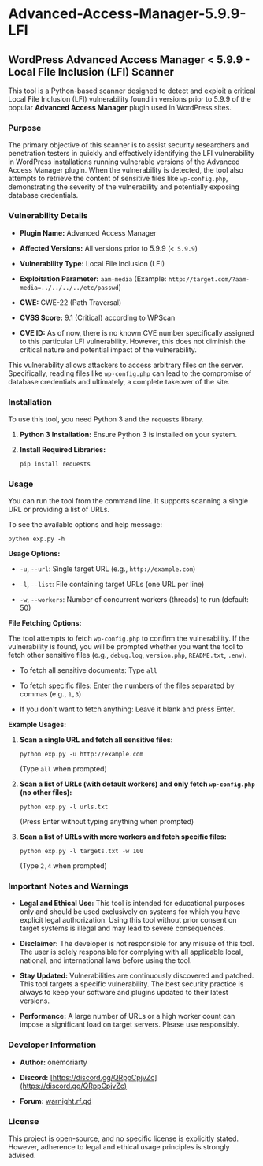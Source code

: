 # Advanced-Access-Manager-5.9.9-LFI

## WordPress Advanced Access Manager \< 5.9.9 - Local File Inclusion (LFI) Scanner

This tool is a Python-based scanner designed to detect and exploit a critical Local File Inclusion (LFI) vulnerability found in versions prior to 5.9.9 of the popular **Advanced Access Manager** plugin used in WordPress sites.

### Purpose

The primary objective of this scanner is to assist security researchers and penetration testers in quickly and effectively identifying the LFI vulnerability in WordPress installations running vulnerable versions of the Advanced Access Manager plugin. When the vulnerability is detected, the tool also attempts to retrieve the content of sensitive files like `wp-config.php`, demonstrating the severity of the vulnerability and potentially exposing database credentials.

### Vulnerability Details

  * **Plugin Name:** Advanced Access Manager

  * **Affected Versions:** All versions prior to 5.9.9 (`< 5.9.9`)

  * **Vulnerability Type:** Local File Inclusion (LFI)

  * **Exploitation Parameter:** `aam-media` (Example: `http://target.com/?aam-media=../../../../etc/passwd`)

  * **CWE:** CWE-22 (Path Traversal)

  * **CVSS Score:** 9.1 (Critical) according to WPScan

  * **CVE ID:** As of now, there is no known CVE number specifically assigned to this particular LFI vulnerability. However, this does not diminish the critical nature and potential impact of the vulnerability.

This vulnerability allows attackers to access arbitrary files on the server. Specifically, reading files like `wp-config.php` can lead to the compromise of database credentials and ultimately, a complete takeover of the site.

### Installation

To use this tool, you need Python 3 and the `requests` library.

1.  **Python 3 Installation:** Ensure Python 3 is installed on your system.

2.  **Install Required Libraries:**

    ```
    pip install requests
    ```

### Usage

You can run the tool from the command line. It supports scanning a single URL or providing a list of URLs.

To see the available options and help message:

```
python exp.py -h
```

**Usage Options:**

  * `-u`, `--url`: Single target URL (e.g., `http://example.com`)

  * `-l`, `--list`: File containing target URLs (one URL per line)

  * `-w`, `--workers`: Number of concurrent workers (threads) to run (default: 50)

**File Fetching Options:**

The tool attempts to fetch `wp-config.php` to confirm the vulnerability. If the vulnerability is found, you will be prompted whether you want the tool to fetch other sensitive files (e.g., `debug.log`, `version.php`, `README.txt`, `.env`).

  * To fetch all sensitive documents: Type `all`

  * To fetch specific files: Enter the numbers of the files separated by commas (e.g., `1,3`)

  * If you don't want to fetch anything: Leave it blank and press Enter.

**Example Usages:**

1.  **Scan a single URL and fetch all sensitive files:**

    ```
    python exp.py -u http://example.com
    ```

    (Type `all` when prompted)

2.  **Scan a list of URLs (with default workers) and only fetch `wp-config.php` (no other files):**

    ```
    python exp.py -l urls.txt
    ```

    (Press Enter without typing anything when prompted)

3.  **Scan a list of URLs with more workers and fetch specific files:**

    ```
    python exp.py -l targets.txt -w 100
    ```

    (Type `2,4` when prompted)

### Important Notes and Warnings

  * **Legal and Ethical Use:** This tool is intended for educational purposes only and should be used exclusively on systems for which you have explicit legal authorization. Using this tool without prior consent on target systems is illegal and may lead to severe consequences.

  * **Disclaimer:** The developer is not responsible for any misuse of this tool. The user is solely responsible for complying with all applicable local, national, and international laws before using the tool.

  * **Stay Updated:** Vulnerabilities are continuously discovered and patched. This tool targets a specific vulnerability. The best security practice is always to keep your software and plugins updated to their latest versions.

  * **Performance:** A large number of URLs or a high worker count can impose a significant load on target servers. Please use responsibly.

### Developer Information

  * **Author:** onemoriarty

  * **Discord:** [https://discord.gg/QRppCpjvZc](https://discord.gg/QRppCpjvZc)

  * **Forum:** [warnight.rf.gd](https://www.google.com/search?q=http://warnight.rf.gd)

### License

This project is open-source, and no specific license is explicitly stated. However, adherence to legal and ethical usage principles is strongly advised.

